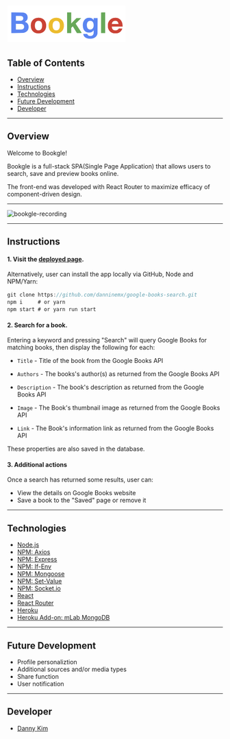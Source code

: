 # <a href="https://bookgle.herokuapp.com"><img src="https://github.com/danninemx/google-books-search/blob/master/client/src/components/Nav/bookgle-logo.png/" alt="bookgle-logo" width="277" height="84"></a>

## Table of Contents

- [Overview](#overview)
- [Instructions](#instructions)
- [Technologies](#technologies)
- [Future Development](#future)
- [Developer](#team)

---

## Overview <a name="overview"></a>

Welcome to Bookgle!

Bookgle is a full-stack SPA(Single Page Application) that allows users to search, save and preview books online.

The front-end was developed with React Router to maximize efficacy of component-driven design.

---

![bookgle-recording](./client/public/bookgle-recording.gif)

---

## Instructions <a name="instructions"></a>

#### 1. Visit the [deployed page](https://bookgle.herokuapp.com).

Alternatively, user can install the app locally via GitHub, Node and NPM/Yarn:

```js
git clone https://github.com/danninemx/google-books-search.git
npm i     # or yarn
npm start # or yarn run start
```

#### 2. Search for a book.

Entering a keyword and pressing "Search" will query Google Books for matching books, then display the following for each:

- `Title` - Title of the book from the Google Books API

- `Authors` - The books's author(s) as returned from the Google Books API

- `Description` - The book's description as returned from the Google Books API

- `Image` - The Book's thumbnail image as returned from the Google Books API

- `Link` - The Book's information link as returned from the Google Books API

These properties are also saved in the database.

#### 3. Additional actions

Once a search has returned some results, user can:

- View the details on Google Books website
- Save a book to the "Saved" page or remove it

---

## Technologies <a name="technologies"></a>

- [Node.js](https://nodejs.org/en/)
- [NPM: Axios](https://www.npmjs.com/package/axios)
- [NPM: Express](https://www.npmjs.com/package/express)
- [NPM: If-Env](https://www.npmjs.com/package/if-env)
- [NPM: Mongoose](https://www.npmjs.com/package/mongoose)
- [NPM: Set-Value](https://www.npmjs.com/package/set-value)
- [NPM: Socket.io](https://www.npmjs.com/package/socket.io)
- [React](https://github.com/facebookincubator/create-react-app)
- [React Router](https://www.npmjs.com/package/react-router-dom)
- [Heroku](https://heroku.com)
- [Heroku Add-on: mLab MongoDB](https://elements.heroku.com/addons/mongolab)

---

## Future Development <a name="future"></a>

- Profile personaliztion
- Additional sources and/or media types
- Share function
- User notification

---

## Developer <a name="team"></a>

- [Danny Kim](https://github.com/danninemx)
